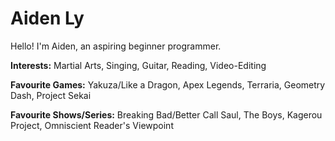 # Aiden Ly
Hello! I'm Aiden, an aspiring beginner programmer.

**Interests:** Martial Arts, Singing, Guitar, Reading, Video-Editing

**Favourite Games:** Yakuza/Like a Dragon, Apex Legends, Terraria, Geometry Dash, Project Sekai

**Favourite Shows/Series:** Breaking Bad/Better Call Saul, The Boys, Kagerou Project, Omniscient Reader's Viewpoint


